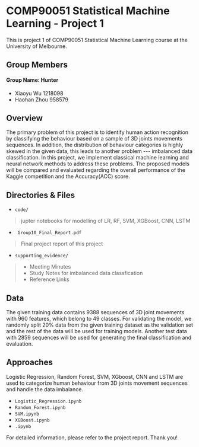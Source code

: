 # COMP90051 Statistical Machine Learning - Project 1 

This is project 1 of COMP90051 Statistical Machine Learning course at the University of Melbourne.

## Group Members
#### Group Name: Hunter
- Xiaoyu Wu 1218098
- Haohan Zhou 958579

## Overview
The primary problem of this project is to identify human action recognition by classifying the behaviour based on a sample of 3D joints movements sequences. In addition, the distribution of behaviour categories is highly skewed in the given data, this leads to another problem --- imbalanced data classification. In this project, we implement classical machine learning and neural network methods to address these problems. The proposed models will be compared and evaluated regarding the overall performance of the Kaggle competition and the Accuracy(ACC) score. 

## Directories & Files
* `code/` 
> jupter notebooks for modelling of LR, RF, SVM, XGBoost, CNN, LSTM
* ` Group10_Final_Report.pdf` 
> Final project report of this project
* `supporting_evidence/`
> - Meeting Minutes
> - Study Notes for imbalanced data classfication
> - Reference Links

## Data
The given training data contains 9388 sequences of 3D joint movements with 960 features, which belong to 49 classes. For validating the model, we randomly split 20% data from the given training dataset as the validation set and the rest of the data will be used for training models. Another test data with 2859 sequences will be used for generating the final classification and evaluation.

## Approaches
Logistic Regression, Random Forest, SVM, XGboost, CNN and LSTM are used to categorize human behaviour from 3D joints movement sequences and handle the data imbalance.
* `Logistic_Regression.ipynb` 
* `Random_Forest.ipynb`
* `SVM.ipynb`
* `XGBoost.ipynb`
* `.ipynb`


For detailed information, please refer to the project report. Thank you!
